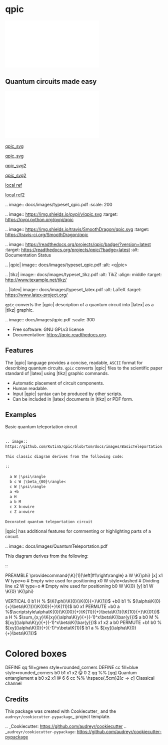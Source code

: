 qpic
===============================

![qpic logo](docs/images/typeset_qpic.pdf)

## Quantum circuits made easy

![qpic logo](docs/images/qpic.pdf)


[qpic_svg](https://github.com/KutinS/qpic/raw/tom/docs/images/BasicTeleportation.svg)

[qpic_svg](https://github.com/KutinS/qpic/raw/tom/docs/images/BasicTeleportation.png)

[qpic_svg2](docs/images/BasicTeleportation.png)

[qpic_svg2](/docs/images/BasicTeleportation.png)



[local ref](/docs/images/BasicTeleportation.png?raw=true)

[local ref2](docs/images/BasicTeleportation.png?raw=true)

.. image:: docs/images/typeset_qpic.pdf
   :scale: 200

.. image:: https://img.shields.io/pypi/v/qpic.svg
        :target: https://pypi.python.org/pypi/qpic

.. image:: https://img.shields.io/travis/SmoothDragon/qpic.svg
        :target: https://travis-ci.org/SmoothDragon/qpic

.. image:: https://readthedocs.org/projects/qpic/badge/?version=latest
        :target: https://readthedocs.org/projects/qpic/?badge=latest
        :alt: Documentation Status

.. |qpic| image:: docs/images/typeset_qpic.pdf
   :alt: <q|pic>

.. |tikz| image:: docs/images/typeset_tikz.pdf
   :alt: TikZ
   :align: middle
   :target: http://www.texample.net/tikz/

.. |latex| image:: docs/images/typeset_latex.pdf
   :alt: LaTeX
   :target: https://www.latex-project.org/

``qpic`` converts the |qpic| description of a quantum circuit into |latex| as a |tikz| graphic.

.. image:: docs/images/qpic.pdf
   :scale: 300

* Free software: GNU GPLv3 license
* Documentation: https://qpic.readthedocs.org.

Features
--------

The |qpic| language provides a concise, readable, ``ASCII`` format for describing quantum circuits. ``qpic`` converts |qpic| files to the scientific paper standard of |latex| using |tikz| graphic commands.

* Automatic placement of circuit components.
* Human readable.
* Input |qpic| syntax can be produced by other scripts.
* Can be included in |latex| documents in |tikz| or PDF form.

Examples
--------

Basic quantum teleportation circuit
~~~~~~~~~~~~~~~~~~~~~~~~~~~~~~~~~~~

.. image:: https://github.com/KutinS/qpic/blob/tom/docs/images/BasicTeleportation.svg

This classic diagram derives from the following code:

::

  a W |\psi\rangle
  b c W |\beta_{00}\rangle<
  c W |\psi\rangle
  a +b
  a H
  a b M
  c X b:owire
  c Z a:owire

Decorated quantum teleportation circuit
~~~~~~~~~~~~~~~~~~~~~~~~~~~~~~~~~~~~~~~

|qpic| has additional features for commenting or highlighting parts of a circuit. 

.. image:: docs/images/QuantumTeleportation.pdf

This diagram derives from the following:

::

  PREAMBLE \providecommand{\K}[1]{\left|#1\right\rangle}
  a  W \K{\phi} [x]
  x1 W type=o # Empty wire used for positioning
  x0 W style=dashed # Dividing line
  x2 W type=o # Empty wire used for positioning
  b0 W \K{0} [y]
  b1 W \K{0} \K{\phi}

  VERTICAL 0
  b1 H    % $\K{\phi}\K{0}(\K{0}{+}\K{1})$
  +b0 b1   % $(\alpha\K{0}{+}\beta\K{1})(\K{00}{+}\K{11})$
  b0 x1 PERMUTE
  +b0 a %$\scriptstyle\alpha\K{0}(\K{00}{+}\K{11}){+}\beta\K{1}(\K{10}{+}\K{01})$
  a H     % $\sum_{x,y}\K{xy}(\alpha\K{y}{+}(-1)^x\beta\K{\bar{y}})$
  a b0 M  % $[xy](\alpha\K{y}{+}(-1)^x\beta\K{\bar{y}})$
  x1 x2 a b0 PERMUTE
  +b1 b0   % $[xy](\alpha\K{0}{+}(-1)^x\beta\K{1})$
  b1 a  % $[xy](\alpha\K{0}{+}\beta\K{1})$

  # Colored boxes
  DEFINE qq fill=green style=rounded_corners
  DEFINE cc fill=blue style=rounded_corners
  b0 b1 x1 x2 @ 0 2 qq %% $[qq]$ Quantum entanglement
  a b0 x2 x1 @ 6 6 cc %% \hspace{.5cm}$2[c\rightarrow c]$ Classical channel



Credits
---------

This package was created with Cookiecutter_ and the `audreyr/cookiecutter-pypackage`_ project template.

.. _Cookiecutter: https://github.com/audreyr/cookiecutter
.. _`audreyr/cookiecutter-pypackage`: https://github.com/audreyr/cookiecutter-pypackage
